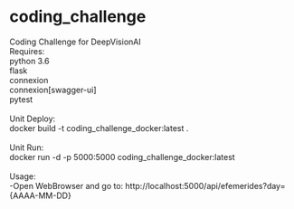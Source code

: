 # coding_challenge
Coding Challenge for DeepVisionAI<br/>
Requires:<br/>
 python 3.6<br/>
 flask<br/>
 connexion<br/>
 connexion[swagger-ui]<br/>
 pytest<br/>
<br/>
Unit Deploy:<br/>
 docker build -t coding_challenge_docker:latest .<br/>
 <br/>
Unit Run:<br/>
 docker run -d -p 5000:5000 coding_challenge_docker:latest<br/>
<br/>
Usage:<br/>
 -Open WebBrowser and go to: http://localhost:5000/api/efemerides?day={AAAA-MM-DD}<br/>
